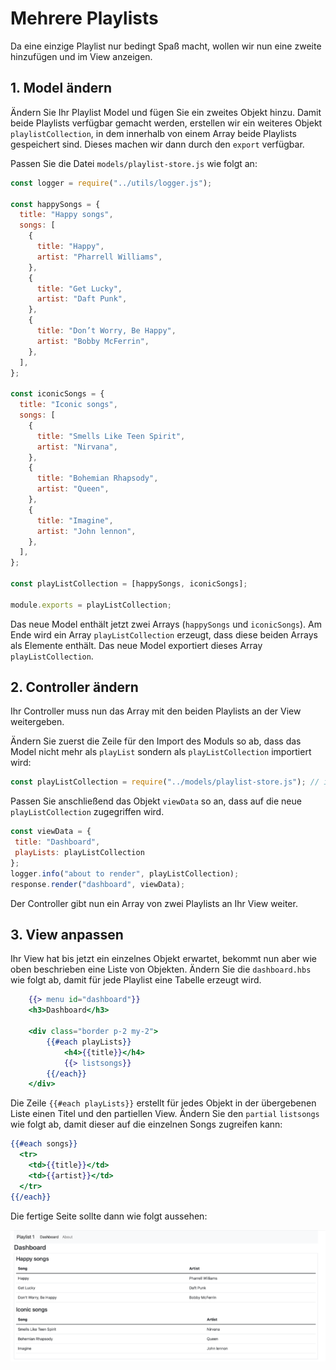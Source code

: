 # Mehrere Playlists

Da eine einzige Playlist nur bedingt Spaß macht, wollen wir nun eine zweite hinzufügen und im View anzeigen.

## 1. Model ändern

Ändern Sie Ihr Playlist Model und fügen Sie ein zweites Objekt hinzu. Damit beide Playlists verfügbar gemacht werden, erstellen wir ein weiteres Objekt `playlistCollection`, in dem innerhalb von einem Array beide Playlists gespeichert sind.
Dieses machen wir dann durch den `export` verfügbar.

Passen Sie die Datei `models/playlist-store.js` wie folgt an:

```js
const logger = require("../utils/logger.js");

const happySongs = {
  title: "Happy songs",
  songs: [
    {
      title: "Happy",
      artist: "Pharrell Williams",
    },
    {
      title: "Get Lucky",
      artist: "Daft Punk",
    },
    {
      title: "Don’t Worry, Be Happy",
      artist: "Bobby McFerrin",
    },
  ],
};

const iconicSongs = {
  title: "Iconic songs",
  songs: [
    {
      title: "Smells Like Teen Spirit",
      artist: "Nirvana",
    },
    {
      title: "Bohemian Rhapsody",
      artist: "Queen",
    },
    {
      title: "Imagine",
      artist: "John lennon",
    },
  ],
};

const playListCollection = [happySongs, iconicSongs];

module.exports = playListCollection;
```

Das neue Model enthält jetzt zwei Arrays (`happySongs` und `iconicSongs`). Am Ende wird ein Array `playListCollection` erzeugt, dass diese beiden Arrays als Elemente enthält. Das neue Model exportiert dieses Array `playListCollection`.

## 2. Controller ändern

Ihr Controller muss nun das Array mit den beiden Playlists an der View weitergeben.

Ändern Sie zuerst die Zeile für den Import des Moduls so ab, dass das Model nicht mehr als `playList` sondern als `playListCollection` importiert wird:

```js
const playListCollection = require("../models/playlist-store.js"); // include des Models
```

Passen Sie anschließend das Objekt `viewData` so an, dass auf die neue `playListCollection` zugegriffen wird.

```js
const viewData = {
 title: "Dashboard",
 playLists: playListCollection
};
logger.info("about to render", playListCollection);
response.render("dashboard", viewData);
```

Der Controller gibt nun ein Array von zwei Playlists an Ihr View weiter.

## 3. View anpassen

Ihr View hat bis jetzt ein einzelnes Objekt erwartet, bekommt nun aber wie oben beschrieben eine Liste von Objekten.
Ändern Sie die `dashboard.hbs` wie folgt ab, damit für jede Playlist eine Tabelle erzeugt wird.

```handlebars
    {{> menu id="dashboard"}}
    <h3>Dashboard</h3>

    <div class="border p-2 my-2">
        {{#each playLists}}
            <h4>{{title}}</h4>
            {{> listsongs}}
        {{/each}}
    </div>
```

Die Zeile `{{#each playLists}}` erstellt für jedes Objekt in der übergebenen Liste einen Titel und den partiellen View. Ändern Sie den `partial` `listsongs` wie folgt ab, damit dieser auf die einzelnen Songs zugreifen kann:

```handlebars
{{#each songs}}
  <tr>
    <td>{{title}}</td>
    <td>{{artist}}</td>
  </tr>
{{/each}}
```

Die fertige Seite sollte dann wie folgt aussehen:

![img.png](img/Anpassung_11.png)
